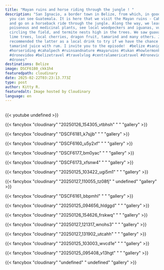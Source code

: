 ```yaml
---
title: "Mayan ruins and horse riding through the jungle ! "
description: "San Ignacio, a border town in Belize, from which, in good weather,
  you can see Guatemala. It is here that we visit the Mayan ruins - Cahal Pech
  and go on a horseback ride through the jungle. Along the way, we learn about
  poisonous and medicinal plants, see local woodpeckers and iguanas, vultures
  circling the field, and termite nests high in the trees. We saw guava trees,
  lime trees, local cherries, dragon fruit, tamarind and many others. Jose
  recommended the latter as a local drink to try if we have the chance -
  tamarind juice with rum. I invite you to the episode!  #belize #sanignacio
  #horseriding #cahalpech #ruinsandnature #mayaruins #tukan #howlermonkey
  #dronevideo #belizetravel #travelvlog #centralamericatravel #dronevideo
  #drones"
destinations: Belize
image: DSCF6180_ckk1h4
featuredpath: cloudinary
date: 2025-02-22T03:23:13.773Z
type: post
author: Kitty R.
featuredalt: Image hosted by Cloudinary
language: en
---
```

<br>{{< youtube undefined >}}</br>

{{< fancybox "cloudinary" "20250126_154305_vtbhsh" " " "gallery" >}}

{{< fancybox "cloudinary" "DSCF6181_k7sjjb" "   " "gallery" >}}

{{< fancybox "cloudinary" "DSCF6160_u5y2xf" "   " "gallery" >}}

{{< fancybox "cloudinary" "DSCF6177_bm0yac" "   " "gallery" >}}

{{< fancybox "cloudinary" "DSCF6173_xfsnw4" "   " "gallery" >}}

{{< fancybox "cloudinary" "20250125_103422_ugi5m1" "   " "gallery" >}}

{{< fancybox "cloudinary" "20250127_110055_tz08fj" "   undefined" "gallery" >}}

{{< fancybox "cloudinary" "DSCF6161_bbpmhl" "   " "gallery" >}}

{{< fancybox "cloudinary" "20250125_094656_hldggd" "   " "gallery" >}}

{{< fancybox "cloudinary" "20250126_154626_frskwq" "   " "gallery" >}}

{{< fancybox "cloudinary" "20250127_121317_wnohs3" "   " "gallery" >}}

{{< fancybox "cloudinary" "20250127_131902_utcahh" "   " "gallery" >}}

{{< fancybox "cloudinary" "20250125_103003_wvcd1e" " " "gallery" >}}

{{< fancybox "cloudinary" "20250125_095408_v13hgt" " " "gallery" >}}

{{< fancybox "cloudinary" "undefined" " undefined" "gallery" >}}